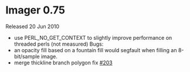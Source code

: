 # Imager 0.75

Released 20 Jun 2010

- use PERL_NO_GET_CONTEXT to slightly improve performance on threaded perls (not measured)
Bugs:
- an opacity fill based on a fountain fill would segfault when filling an 8-bit/sample image.
- merge thickline branch polygon fix [#203](https://github.com/tonycoz/imager/issues/203)
